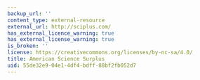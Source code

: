 ```yaml
---
backup_url: ''
content_type: external-resource
external_url: http://sciplus.com/
has_external_licence_warning: true
has_external_license_warning: true
is_broken: ''
license: https://creativecommons.org/licenses/by-nc-sa/4.0/
title: American Science Surplus
uid: 55de32e9-04e1-4df4-bdff-88bf2fb052d7
---
```

